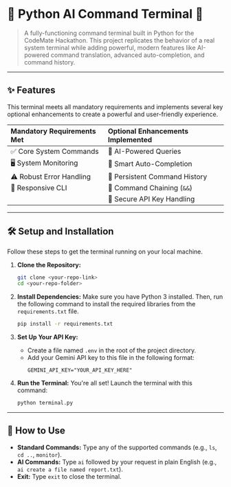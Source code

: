 # 🚀 Python AI Command Terminal 🚀

> A fully-functioning command terminal built in Python for the CodeMate Hackathon. This project replicates the behavior of a real system terminal while adding powerful, modern features like AI-powered command translation, advanced auto-completion, and command history.

---

## ✨ Features

This terminal meets all mandatory requirements and implements several key optional enhancements to create a powerful and user-friendly experience.

| Mandatory Requirements Met | Optional Enhancements Implemented |
| :------------------------- | :-------------------------------- |
| ✅ Core System Commands    | 🤖 AI-Powered Queries             |
| 🖥️ System Monitoring       | 🧠 Smart Auto-Completion          |
| ⚠️ Robust Error Handling   | 📜 Persistent Command History     |
| 🎨 Responsive CLI          | 🔗 Command Chaining (`&&`)        |
|                            | 🔐 Secure API Key Handling        |

---

## 🛠️ Setup and Installation

Follow these steps to get the terminal running on your local machine.

1.  **Clone the Repository:**
    ```bash
    git clone <your-repo-link>
    cd <your-repo-folder>
    ```

2.  **Install Dependencies:**
    Make sure you have Python 3 installed. Then, run the following command to install the required libraries from the `requirements.txt` file.
    ```bash
    pip install -r requirements.txt
    ```

3.  **Set Up Your API Key:**
    - Create a file named `.env` in the root of the project directory.
    - Add your Gemini API key to this file in the following format:
      ```env
      GEMINI_API_KEY="YOUR_API_KEY_HERE"
      ```

4.  **Run the Terminal:**
    You're all set! Launch the terminal with this command:
    ```bash
    python terminal.py
    ```

---

## 📖 How to Use

-   **Standard Commands:** Type any of the supported commands (e.g., `ls`, `cd ..`, `monitor`).
-   **AI Commands:** Type `ai` followed by your request in plain English (e.g., `ai create a file named report.txt`).
-   **Exit:** Type `exit` to close the terminal.

